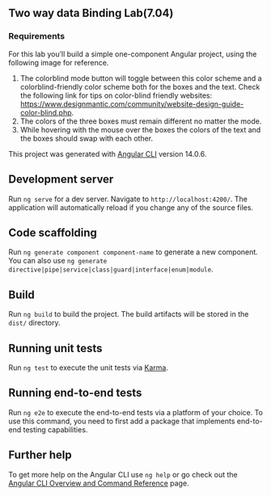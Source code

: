 ## Two way data Binding Lab(7.04)
### Requirements 
For this lab you’ll build a simple one-component Angular project, using the following image for reference.

1. The colorblind mode button will toggle between this color scheme and a colorblind-friendly color scheme both for the boxes and the text. Check the following link for tips on color-blind friendly websites: https://www.designmantic.com/community/website-design-guide-color-blind.php.
2. The colors of the three boxes must remain different no matter the mode.
3. While hovering with the mouse over the boxes the colors of the text and the boxes should swap with each other.

This project was generated with [Angular CLI](https://github.com/angular/angular-cli) version 14.0.6.

## Development server

Run `ng serve` for a dev server. Navigate to `http://localhost:4200/`. The application will automatically reload if you change any of the source files.

## Code scaffolding

Run `ng generate component component-name` to generate a new component. You can also use `ng generate directive|pipe|service|class|guard|interface|enum|module`.

## Build

Run `ng build` to build the project. The build artifacts will be stored in the `dist/` directory.

## Running unit tests

Run `ng test` to execute the unit tests via [Karma](https://karma-runner.github.io).

## Running end-to-end tests

Run `ng e2e` to execute the end-to-end tests via a platform of your choice. To use this command, you need to first add a package that implements end-to-end testing capabilities.

## Further help

To get more help on the Angular CLI use `ng help` or go check out the [Angular CLI Overview and Command Reference](https://angular.io/cli) page.
